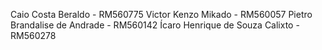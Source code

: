 Caio Costa Beraldo - RM560775
Victor Kenzo Mikado - RM560057
Pietro Brandalise de Andrade - RM560142
Ícaro Henrique de Souza Calixto - RM560278
